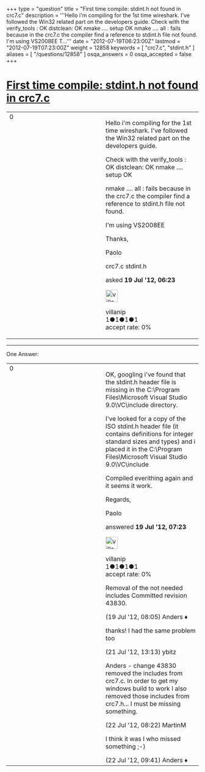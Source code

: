 +++
type = "question"
title = "First time compile: stdint.h not found in crc7.c"
description = '''Hello i&#x27;m compiling for the 1st time wireshark. I&#x27;ve followed the Win32 related part on the developers guide. Check with the verify_tools : OK distclean: OK nmake .... setup OK nmake .... all : fails because in the crc7.c the compiler find a reference to stdint.h file not found. I&#x27;m using VS2008EE T...'''
date = "2012-07-19T06:23:00Z"
lastmod = "2012-07-19T07:23:00Z"
weight = 12858
keywords = [ "crc7.c", "stdint.h" ]
aliases = [ "/questions/12858" ]
osqa_answers = 0
osqa_accepted = false
+++

<div class="headNormal">

# [First time compile: stdint.h not found in crc7.c](/questions/12858/first-time-compile-stdinth-not-found-in-crc7c)

</div>

<div id="main-body">

<div id="askform">

<table id="question-table" style="width:100%;"><colgroup><col style="width: 50%" /><col style="width: 50%" /></colgroup><tbody><tr class="odd"><td style="width: 30px; vertical-align: top"><div class="vote-buttons"><div id="post-12858-score" class="post-score" title="current number of votes">0</div><div id="favorite-count" class="favorite-count"></div></div></td><td><div id="item-right"><div class="question-body"><p>Hello i'm compiling for the 1st time wireshark. I've followed the Win32 related part on the developers guide.</p><p>Check with the verify_tools : OK distclean: OK nmake .... setup OK</p><p>nmake .... all : fails because in the crc7.c the compiler find a reference to stdint.h file not found.</p><p>I'm using VS2008EE</p><p>Thanks,</p><p>Paolo</p></div><div id="question-tags" class="tags-container tags">crc7.c stdint.h</div><div id="question-controls" class="post-controls"></div><div class="post-update-info-container"><div class="post-update-info post-update-info-user"><p>asked <strong>19 Jul '12, 06:23</strong></p><img src="https://secure.gravatar.com/avatar/b3d577c5e496a0b6df7bfd59ff666858?s=32&amp;d=identicon&amp;r=g" class="gravatar" width="32" height="32" alt="villanip&#39;s gravatar image" /><p>villanip<br />
<span class="score" title="1 reputation points">1</span><span title="1 badges"><span class="badge1">●</span><span class="badgecount">1</span></span><span title="1 badges"><span class="silver">●</span><span class="badgecount">1</span></span><span title="1 badges"><span class="bronze">●</span><span class="badgecount">1</span></span><br />
<span class="accept_rate" title="Rate of the user&#39;s accepted answers">accept rate:</span> <span title="villanip has no accepted answers">0%</span></p></div></div><div id="comments-container-12858" class="comments-container"></div><div id="comment-tools-12858" class="comment-tools"></div><div class="clear"></div><div id="comment-12858-form-container" class="comment-form-container"></div><div class="clear"></div></div></td></tr></tbody></table>

------------------------------------------------------------------------

<div class="tabBar">

<span id="sort-top"></span>

<div class="headQuestions">

One Answer:

</div>

</div>

<span id="12859"></span>

<div id="answer-container-12859" class="answer answered-by-owner">

<table style="width:100%;"><colgroup><col style="width: 50%" /><col style="width: 50%" /></colgroup><tbody><tr class="odd"><td style="width: 30px; vertical-align: top"><div class="vote-buttons"><div id="post-12859-score" class="post-score" title="current number of votes">0</div></div></td><td><div class="item-right"><div class="answer-body"><p>OK, googling i've found that the stdint.h header file is missing in the C:\Program Files\Microsoft Visual Studio 9.0\VC\include directory.</p><p>I've looked for a copy of the ISO stdint.h header file (it contains definitions for integer standard sizes and types) and i placed it in the C:\Program Files\Microsoft Visual Studio 9.0\VC\include</p><p>Compiled everithing again and it seems it work.</p><p>Regards,</p><p>Paolo</p></div><div class="answer-controls post-controls"></div><div class="post-update-info-container"><div class="post-update-info post-update-info-user"><p>answered <strong>19 Jul '12, 07:23</strong></p><img src="https://secure.gravatar.com/avatar/b3d577c5e496a0b6df7bfd59ff666858?s=32&amp;d=identicon&amp;r=g" class="gravatar" width="32" height="32" alt="villanip&#39;s gravatar image" /><p>villanip<br />
<span class="score" title="1 reputation points">1</span><span title="1 badges"><span class="badge1">●</span><span class="badgecount">1</span></span><span title="1 badges"><span class="silver">●</span><span class="badgecount">1</span></span><span title="1 badges"><span class="bronze">●</span><span class="badgecount">1</span></span><br />
<span class="accept_rate" title="Rate of the user&#39;s accepted answers">accept rate:</span> <span title="villanip has no accepted answers">0%</span></p></div></div><div id="comments-container-12859" class="comments-container"><span id="12860"></span><div id="comment-12860" class="comment"><div id="post-12860-score" class="comment-score"></div><div class="comment-text"><p>Removal of the not needed includes Committed revision 43830.</p></div><div id="comment-12860-info" class="comment-info"><span class="comment-age">(19 Jul '12, 08:05)</span> Anders ♦</div></div><span id="12895"></span><div id="comment-12895" class="comment"><div id="post-12895-score" class="comment-score"></div><div class="comment-text"><p>thanks! I had the same problem too</p></div><div id="comment-12895-info" class="comment-info"><span class="comment-age">(21 Jul '12, 13:13)</span> ybitz</div></div><span id="12898"></span><div id="comment-12898" class="comment"><div id="post-12898-score" class="comment-score"></div><div class="comment-text"><p>Anders - change 43830 removed the includes from crc7.c. In order to get my windows build to work I also removed those includes from crc7.h... I must be missing something.</p></div><div id="comment-12898-info" class="comment-info"><span class="comment-age">(22 Jul '12, 08:22)</span> MartinM</div></div><span id="12899"></span><div id="comment-12899" class="comment"><div id="post-12899-score" class="comment-score"></div><div class="comment-text"><p>I think it was I who missed something ;-)</p></div><div id="comment-12899-info" class="comment-info"><span class="comment-age">(22 Jul '12, 09:41)</span> Anders ♦</div></div></div><div id="comment-tools-12859" class="comment-tools"></div><div class="clear"></div><div id="comment-12859-form-container" class="comment-form-container"></div><div class="clear"></div></div></td></tr></tbody></table>

</div>

<div class="paginator-container-left">

</div>

</div>

</div>

